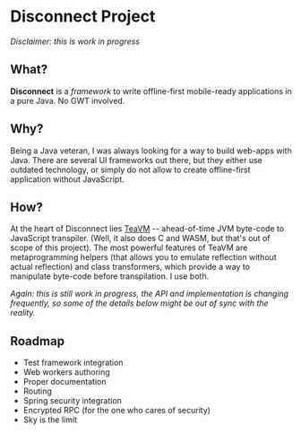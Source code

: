 # Disconnect Project

_Disclaimer: this is work in progress_

## What?

**Disconnect** is a _framework_ to write offline-first mobile-ready applications 
in a pure Java. No GWT involved.

## Why?

Being a Java veteran, I was always looking for a way to build web-apps with Java. 
There are several UI frameworks out there, but they either use outdated technology,
or simply do not allow to create offline-first application without JavaScript.

## How?

At the heart of Disconnect lies [TeaVM](http://teavm.org/) -- ahead-of-time JVM
byte-code to JavaScript transpiler. (Well, it also does C and WASM, but that's out of scope
of this project). The most powerful features of TeaVM are metaprogramming helpers
(that allows you to emulate reflection without actual reflection) and class 
transformers, which provide a way to manipulate byte-code before transpilation. 
I use both.

_Again: this is still work in progress, the API and implementation is changing frequently,
so some of the details below might be out of sync with the reality._

## Roadmap

- Test framework integration
- Web workers authoring
- Proper documentation
- Routing
- Spring security integration
- Encrypted RPC (for the one who cares of security)
- Sky is the limit